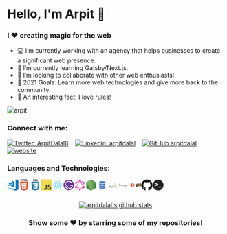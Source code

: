 # Hello, I'm Arpit 👋

### I ❤️ creating magic for the web
- 💻 I’m currently working with an agency that helps businesses to create a significant web presence.
- 📖 I’m currently learning Gatsby/Next.js.
- 🤝 I’m looking to collaborate with other web enthusiasts!
- 🎯 2021 Goals: Learn more web technologies and give more back to the community.
- 💎 An interesting fact: I love rules!

<p align="left"> <img src="https://komarev.com/ghpvc/?username=arpit&label=Views&color=blue&style=flat&label=Profile+views" alt="arpit" /> </p>

### Connect with me:

[![Twitter: ArpitDalal6](https://img.shields.io/twitter/follow/ArpitDalal6?style=social)][twitter]&nbsp;&nbsp;&nbsp;
[![Linkedin: arpitdalal](https://img.shields.io/badge/-arpitdalal-blue?style=flat&logo=Linkedin&logoColor=white&link=https://www.linkedin.com/in/arpitdalal/)][linkedin]&nbsp;&nbsp;&nbsp;
[![GitHub arpitdalal](https://img.shields.io/github/followers/arpitdalal?label=follow&style=social)][github]&nbsp;&nbsp;&nbsp;
[![website](https://img.shields.io/badge/Portfolio%20Website-arpitdalal.dev-2648ff?style=flat&logo=google-chrome&logoColor=ffffff)][website]

### Languages and Technologies:

<img align="left" alt="Visual Studio Code" width="26px" src="https://raw.githubusercontent.com/github/explore/80688e429a7d4ef2fca1e82350fe8e3517d3494d/topics/visual-studio-code/visual-studio-code.png" />
<img align="left" alt="HTML5" width="26px" src="https://raw.githubusercontent.com/github/explore/80688e429a7d4ef2fca1e82350fe8e3517d3494d/topics/html/html.png" />
<img align="left" alt="CSS3" width="26px" src="https://raw.githubusercontent.com/github/explore/80688e429a7d4ef2fca1e82350fe8e3517d3494d/topics/css/css.png" />
<img align="left" alt="JavaScript" width="26px" src="https://raw.githubusercontent.com/github/explore/80688e429a7d4ef2fca1e82350fe8e3517d3494d/topics/javascript/javascript.png" />
<img align="left" alt="React" width="26px" src="https://raw.githubusercontent.com/github/explore/80688e429a7d4ef2fca1e82350fe8e3517d3494d/topics/react/react.png" />
<img align="left" alt="Gatsby" width="26px" src="https://raw.githubusercontent.com/github/explore/e94815998e4e0713912fed477a1f346ec04c3da2/topics/gatsby/gatsby.png" />
<img align="left" alt="GraphQL" width="26px" src="https://raw.githubusercontent.com/github/explore/80688e429a7d4ef2fca1e82350fe8e3517d3494d/topics/graphql/graphql.png" />
<img align="left" alt="Node.js" width="26px" src="https://raw.githubusercontent.com/github/explore/80688e429a7d4ef2fca1e82350fe8e3517d3494d/topics/nodejs/nodejs.png" />
<img align="left" alt="SQL" width="26px" src="https://raw.githubusercontent.com/github/explore/80688e429a7d4ef2fca1e82350fe8e3517d3494d/topics/sql/sql.png" />
<img align="left" alt="MySQL" width="26px" src="https://raw.githubusercontent.com/github/explore/80688e429a7d4ef2fca1e82350fe8e3517d3494d/topics/mysql/mysql.png" />
<img align="left" alt="MongoDB" width="26px" src="https://raw.githubusercontent.com/github/explore/80688e429a7d4ef2fca1e82350fe8e3517d3494d/topics/mongodb/mongodb.png" />
<img align="left" alt="Git" width="26px" src="https://raw.githubusercontent.com/github/explore/80688e429a7d4ef2fca1e82350fe8e3517d3494d/topics/git/git.png" />
<img align="left" alt="GitHub" width="26px" src="https://raw.githubusercontent.com/github/explore/78df643247d429f6cc873026c0622819ad797942/topics/github/github.png" />
<img align="left" alt="HTML5" width="26px" src="https://raw.githubusercontent.com/github/explore/80688e429a7d4ef2fca1e82350fe8e3517d3494d/topics/terminal/terminal.png" />

<br />
<br />
<br />

<div align="center">
 
<a href="https://github.com/arpitdalal">
 <img src="https://github-readme-stats.vercel.app/api?username=arpitdalal&show_icons=true&theme=dark&line_height=27" alt="arpitdalal's github stats"/>
</a>

### Show some ❤️ by starring some of my repositories!

</div>

[draf]: https://arpitdalal.netlify.app
[website]: https://arpitdalal.dev?utm_source="github"&utm_medium="social-media"
[twitter]: https://twitter.com/ArpitDalal6
[linkedin]: https://www.linkedin.com/in/arpitdalal/
[github]: https://www.github.com/arpitdalal
